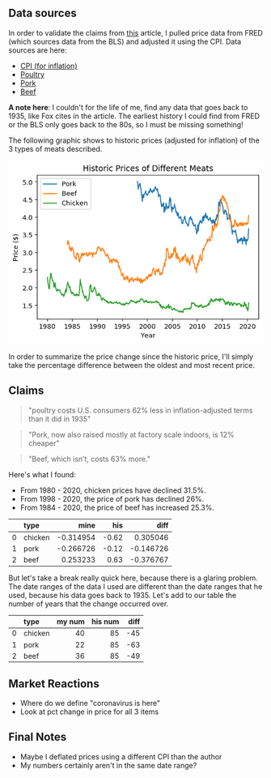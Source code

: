 ## Data sources

In order to validate the claims from [this](https://www.bloomberg.com/news/articles/2020-05-11/why-chicken-is-plentiful-during-the-pandemic-and-beef-is-not?srnd=premium&utm_medium=social&utm_source=twitter&utm_campaign=socialflow-organic&utm_content=markets&cmpid%3D=socialflow-twitter-markets&sref=XQtHDW1P) article, I pulled price data from FRED (which sources data from the BLS) and adjusted it using the CPI. Data sources are here:

- [CPI (for inflation)](https://fred.stlouisfed.org/series/CPIAUCSL)
- [Poultry](https://fred.stlouisfed.org/series/APU0000706111)
- [Pork](https://fred.stlouisfed.org/series/APU0000FD3101)
- [Beef](https://fred.stlouisfed.org/series/APU0000703112)

**A note here**: I couldn't for the life of me, find any data that goes back to 1935, like Fox cites in the article. The earliest history I could find from FRED or the BLS only goes back to the 80s, so I must be missing something!

The following graphic shows to historic prices (adjusted for inflation) of the 3 types of meats described.


![png](price_check_files/price_check_1_0.png)


In order to summarize the price change since the historic price, I'll simply take the percentage difference between the oldest and most recent price.

## Claims

> "poultry costs U.S. consumers 62% less in inflation-adjusted terms than it did in 1935"

> "Pork, now also raised mostly at factory scale indoors, is 12% cheaper"

> "Beef, which isn’t, costs 63% more."

Here's what I found:

- From 1980 - 2020, chicken prices have declined 31.5%.
- From 1998 - 2020, the price of pork has declined 26%.
- From 1984 - 2020, the price of beef has increased 25.3%.

|    | type    |      mine |   his |      diff |
|---:|:--------|----------:|------:|----------:|
|  0 | chicken | -0.314954 | -0.62 |  0.305046 |
|  1 | pork    | -0.266726 | -0.12 | -0.146726 |
|  2 | beef    |  0.253233 |  0.63 | -0.376767 |

But let's take a break really quick here, because there is a glaring problem. The date ranges of the data I used are different than the date ranges that he used, because his data goes back to 1935. Let's add to our table the number of years that the change occurred over.

|    | type    |   my num |   his num |   diff |
|---:|:--------|---------:|----------:|-------:|
|  0 | chicken |       40 |        85 |    -45 |
|  1 | pork    |       22 |        85 |    -63 |
|  2 | beef    |       36 |        85 |    -49 |

## Market Reactions

- Where do we define "coronavirus is here"
- Look at pct change in price for all 3 items

## Final Notes

- Maybe I deflated prices using a different CPI than the author
- My numbers certainly aren't in the same date range?
